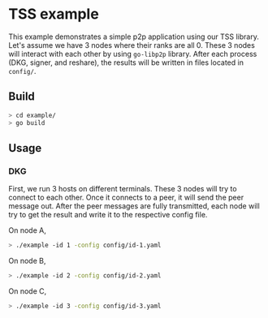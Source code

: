 # TSS example

This example demonstrates a simple p2p application using our TSS library. Let's assume we have 3 nodes where their ranks are all 0. These 3 nodes will interact with each other by using `go-libp2p` library. After each process (DKG, signer, and reshare), the results will be written in files located in `config/`.

## Build
```sh
> cd example/
> go build
```

## Usage
### DKG

First, we run 3 hosts on different terminals. These 3 nodes will try to connect to each other. Once it connects to a peer, it will send the peer message out. After the peer messages are fully transmitted, each node will try to get the result and write it to the respective config file.

On node A, 
```sh
> ./example -id 1 -config config/id-1.yaml
```

On node B,
```sh
> ./example -id 2 -config config/id-2.yaml
```

On node C,
```sh
> ./example -id 3 -config config/id-3.yaml
```
